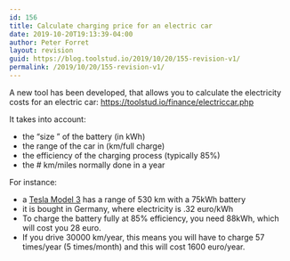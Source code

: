```yaml
---
id: 156
title: Calculate charging price for an electric car
date: 2019-10-20T19:13:39-04:00
author: Peter Forret
layout: revision
guid: https://blog.toolstud.io/2019/10/20/155-revision-v1/
permalink: /2019/10/20/155-revision-v1/
---
```

A new tool has been developed, that allows you to calculate the electricity costs for an electric car: <https://toolstud.io/finance/electriccar.php>

It takes into account:

  * the &#8220;size &#8221; of the battery (in kWh)
  * the range of the car in (km/full charge)
  * the efficiency of the charging process (typically 85%)
  * the # km/miles normally done in a year

For instance:

  * a [Tesla Model 3](https://toolstud.io/finance/electriccar.php?currency=%E2%82%AC&batterycapacity=75&batterycapacity_unit=1&batteryrange=530&batteryrange_unit=1&chargingefficiency=85&chargingefficiency_unit=1&electricityprice=0.32&electricityprice_unit=1&yearlydistance=30000&yearlydistance_unit=1&lifetime=4&lifetime_unit=1) has a range of 530 km with a 75kWh battery
  * it is bought in Germany, where electricity is .32 euro/kWh
  * To charge the battery fully at 85% efficiency, you need 88kWh, which will cost you 28 euro.
  * If you drive 30000 km/year, this means you will have to charge 57 times/year (5 times/month) and this will cost 1600 euro/year.